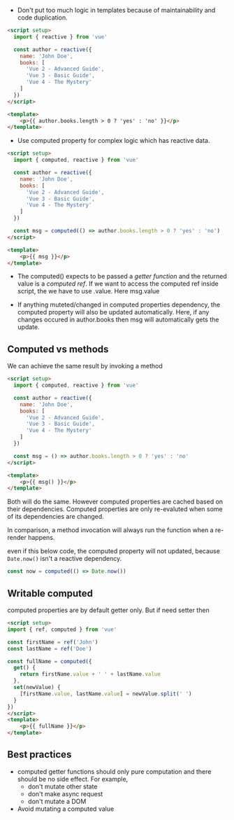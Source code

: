 * Don't put too much logic in templates because of maintainability and code duplication.
```html
<script setup>
  import { reactive } from 'vue'

  const author = reactive({
    name: 'John Doe',
    books: [
      'Vue 2 - Advanced Guide',
      'Vue 3 - Basic Guide',
      'Vue 4 - The Mystery'
    ]
  })
</script>

<template>
    <p>{{ author.books.length > 0 ? 'yes' : 'no' }}</p>
</template>
```

* Use computed property for complex logic which has reactive data.
```html
<script setup>
  import { computed, reactive } from 'vue'

  const author = reactive({
    name: 'John Doe',
    books: [
      'Vue 2 - Advanced Guide',
      'Vue 3 - Basic Guide',
      'Vue 4 - The Mystery'
    ]
  })

  const msg = computed(() => author.books.length > 0 ? 'yes' : 'no')
</script>

<template>
    <p>{{ msg }}</p>
</template>
```

* The computed() expects to be passed a *getter function* and the returned value is a *computed ref*. If we want to access the computed ref inside script, the we have to use .value. Here msg.value

* If anything muteted/changed in computed properties dependency, the computed property will also be updated automatically. Here, if any changes occured in author.books then msg will automatically gets the update.

## Computed vs methods
We can achieve the same result by invoking a method
```html
<script setup>
  import { computed, reactive } from 'vue'

  const author = reactive({
    name: 'John Doe',
    books: [
      'Vue 2 - Advanced Guide',
      'Vue 3 - Basic Guide',
      'Vue 4 - The Mystery'
    ]
  })

  const msg = () => author.books.length > 0 ? 'yes' : 'no'
</script>

<template>
    <p>{{ msg() }}</p>
</template>
```
Both will do the same. However computed properties are cached based on their dependencies. Computed properties are only re-evaluted when some of its dependencies are changed.

In comparison, a method invocation will always run the function when a re-render happens.

even if this below code, the computed property will not updated, because `Date.now()` isn't a reactive dependency.

```javascript
const now = computed(() => Date.now())
```

## Writable computed
computed properties are by default getter only. But if need setter then
```html
<script setup>
import { ref, computed } from 'vue'

const firstName = ref('John')
const lastName = ref('Doe')

const fullName = computed({
  get() {
    return firstName.value + ' ' + lastName.value
  },
  set(newValue) {
    [firstName.value, lastName.value] = newValue.split(' ')
  }
})
</script>
<template>
    <p>{{ fullName }}</p>
</template>
```

## Best practices
* computed getter functions should only pure computation and there should be no side effect. For example, 
    * don't mutate other state
    * don't make async request
    * don't mutate a DOM
* Avoid mutating a computed value